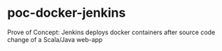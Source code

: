 poc-docker-jenkins
==================

Prove of Concept:  Jenkins deploys docker containers after source code change of a Scala/Java web-app 
